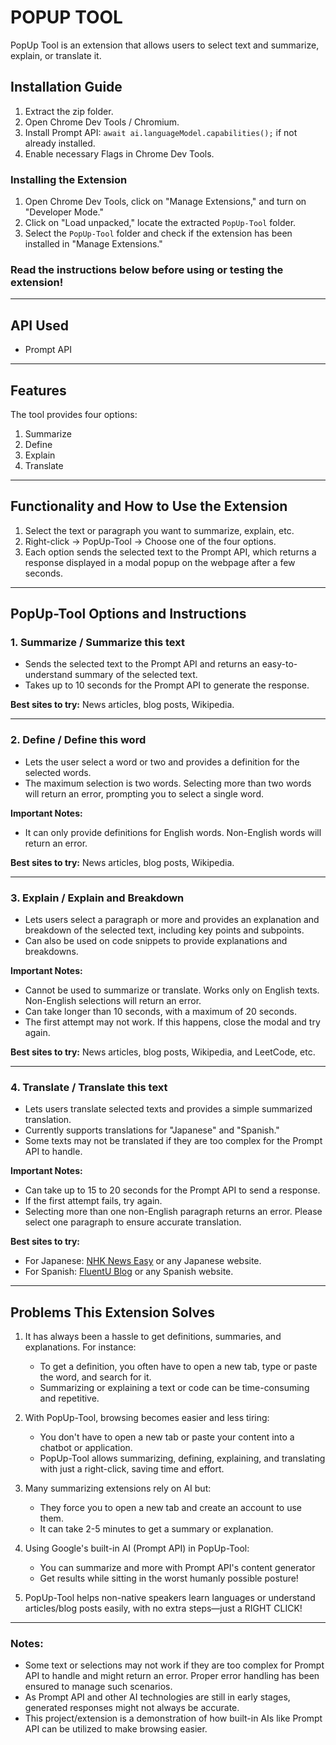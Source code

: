
# POPUP TOOL

PopUp Tool is an extension that allows users to select text and summarize, explain, or translate it.

## Installation Guide

1. Extract the zip folder.
2. Open Chrome Dev Tools / Chromium.
3. Install Prompt API: `await ai.languageModel.capabilities();` if not already installed.
4. Enable necessary Flags in Chrome Dev Tools.

### Installing the Extension
1. Open Chrome Dev Tools, click on "Manage Extensions," and turn on "Developer Mode."
2. Click on "Load unpacked," locate the extracted `PopUp-Tool` folder.
3. Select the `PopUp-Tool` folder and check if the extension has been installed in "Manage Extensions."

### Read the instructions below before using or testing the extension!

---

## API Used
- Prompt API

---

## Features

The tool provides four options:
1. Summarize
2. Define
3. Explain
4. Translate

---

## Functionality and How to Use the Extension

1. Select the text or paragraph you want to summarize, explain, etc.
2. Right-click -> PopUp-Tool -> Choose one of the four options.
3. Each option sends the selected text to the Prompt API, which returns a response displayed in a modal popup on the webpage after a few seconds.

---

## PopUp-Tool Options and Instructions

### 1. Summarize / Summarize this text
- Sends the selected text to the Prompt API and returns an easy-to-understand summary of the selected text.
- Takes up to 10 seconds for the Prompt API to generate the response.

**Best sites to try:** News articles, blog posts, Wikipedia.

---

### 2. Define / Define this word
- Lets the user select a word or two and provides a definition for the selected words.
- The maximum selection is two words. Selecting more than two words will return an error, prompting you to select a single word.

**Important Notes:**
- It can only provide definitions for English words. Non-English words will return an error.

**Best sites to try:** News articles, blog posts, Wikipedia.

---

### 3. Explain / Explain and Breakdown
- Lets users select a paragraph or more and provides an explanation and breakdown of the selected text, including key points and subpoints.
- Can also be used on code snippets to provide explanations and breakdowns.

**Important Notes:**
- Cannot be used to summarize or translate. Works only on English texts. Non-English selections will return an error.
- Can take longer than 10 seconds, with a maximum of 20 seconds.
- The first attempt may not work. If this happens, close the modal and try again.

**Best sites to try:** News articles, blog posts, Wikipedia, and LeetCode, etc.

---

### 4. Translate / Translate this text
- Lets users translate selected texts and provides a simple summarized translation.
- Currently supports translations for "Japanese" and "Spanish."
- Some texts may not be translated if they are too complex for the Prompt API to handle.

**Important Notes:**
- Can take up to 15 to 20 seconds for the Prompt API to send a response.
- If the first attempt fails, try again.
- Selecting more than one non-English paragraph returns an error. Please select one paragraph to ensure accurate translation.

**Best sites to try:**
- For Japanese: [NHK News Easy](https://www3.nhk.or.jp/news/easy/) or any Japanese website.
- For Spanish: [FluentU Blog](https://www.fluentu.com/blog/spanish/spanish-poems/) or any Spanish website.

---

## Problems This Extension Solves

1. It has always been a hassle to get definitions, summaries, and explanations. For instance:
   - To get a definition, you often have to open a new tab, type or paste the word, and search for it.
   - Summarizing or explaining a text or code can be time-consuming and repetitive.

2. With PopUp-Tool, browsing becomes easier and less tiring:
   - You don't have to open a new tab or paste your content into a chatbot or application.
   - PopUp-Tool allows summarizing, defining, explaining, and translating with just a right-click, saving time and effort.

3. Many summarizing extensions rely on AI but:
   - They force you to open a new tab and create an account to use them.
   - It can take 2-5 minutes to get a summary or explanation.

4. Using Google's built-in AI (Prompt API) in PopUp-Tool:
   - You can summarize and more with Prompt API's content generator
   - Get results while sitting in the worst humanly possible posture!

5. PopUp-Tool helps non-native speakers learn languages or understand articles/blog posts easily, with no extra steps—just a RIGHT CLICK!

---

### Notes:
- Some text or selections may not work if they are too complex for Prompt API to handle and might return an error. Proper error handling has been ensured to manage such scenarios.
- As Prompt API and other AI technologies are still in early stages, generated responses might not always be accurate.
- This project/extension is a demonstration of how built-in AIs like Prompt API can be utilized to make browsing easier.
